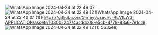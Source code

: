 ![WhatsApp Image 2024-04-24 at 22 49 07](https://github.com/SimayBozaci/E-REVIEWS-APPLICATION/assets/103003247/90551f61-8f69-4244-a635-9bba396d0246)
![WhatsApp Image 2024-04-24 at 22 49 12](https://github.com/SimayBozaci/E-REVIEWS-APPLICATION/assets/103003247/c49c4da8-03df-48f3-abd0-9adabbd280db)
![WhatsApp Image 2024-04-24 at 22 49 07 (1)](https://github.com/SimayBozaci/E-REVIEWS-APPLICATION/assets/103003247/4acddc08-e5cb-4779-83a6-7e1cd9
![WhatsApp Image 2024-04-24 at 22 49 12 (1)](https://github.com/SimayBozaci/E-REVIEWS-APPLICATION/assets/103003247/be496a43-b3a7-4d7a-8665-d1fd55614173)
5632ee)
